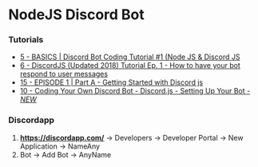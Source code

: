 # NodeJS Discord Bot

### Tutorials

 - [5 - BASICS | Discord Bot Coding Tutorial #1 (Node JS & Discord JS](https://www.youtube.com/watch?v=-5jJaO17Gjs&list=PLQr7YhA3gqmIJyvQiZID8ZnR0bxDFrgnv)
 - [6 - DiscordJS (Updated 2018) Tutorial Ep. 1 - How to have your bot respond to user messages](https://www.youtube.com/watch?v=7rsPEsYxvxs&list=PL_cUvD4qzbkwZoWgG0hrSUCeQOPnjTAps)
 - [15 - EPISODE 1 | Part A - Getting Started with Discord js](https://www.youtube.com/watch?v=ORjzSh1w8Gw&list=PLeLrvnqwEnOasx86ozE-cdf1JagGcUlRf&index=1)
 - [10 - Coding Your Own Discord Bot - Discord.js - Setting Up Your Bot - *NEW*](https://www.youtube.com/watch?v=RZ02rw3NZnk&list=PLS6sInD7ThM0MTsu88RyxhTI187ScqRmm)

 ### Discordapp

 1. __https://discordapp.com/__ -> Developers -> Developer Portal -> New Application -> NameAny
 2. Bot -> Add Bot -> AnyName
